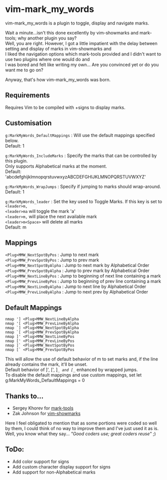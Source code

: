 # vim-mark_my_words
vim-mark_my_words is a plugin to toggle, display and navigate marks.  

Wait a minute...isn't this done excellently by vim-showmarks and mark-tools; why another plugin you say?  
Well, you are right. However, I got a little impatient with the delay between setting and display of marks in vim-showmarks and  
I liked the navigation options which mark-tools provided and I didn't want to use two plugins where one would do and  
I was bored and felt like writing my own... Are you convinced yet or do you want me to go on?  

Anyway, that's how vim-mark_my_words was born.    

## Requirements
Requires Vim to be compiled with +signs to display marks.

## Customisation
`g:MarkMyWords_DefaultMappings` : Will use the default mappings specified below.  
Default: 1

`g:MarkMyWords_IncludeMarks` : Specify the marks that can be controlled by this plugin.  
Only supports Alphabetical marks at the moment.  
Default: 'abcdefghijklmnopqrstuvwxyzABCDEFGHIJKLMNOPQRSTUVWXYZ'  

`g:MarkMyWords_WrapJumps` : Specify if jumping to marks should wrap-around.  
Default: 1

`g:MarkMyWords_leader` : Set the key used to Toggle Marks. If this key is set to `<leader>m,`  
  `<leader>ma` will toggle the mark 'a'  
  `<leader>m,` will place the next available mark  
  `<leader>m<Space>` will delete all marks  
Default: m  

## Mappings
`<Plug>MMW_NextSpotByPos`   : Jump to next mark  
`<Plug>MMW_PrevSpotByPos`   : Jump to prev mark  
`<Plug>MMW_NextSpotByAlpha` : Jump to next mark by Alphabetical Order  
`<Plug>MMW_PrevSpotByAlpha` : Jump to prev mark by Alphabetical Order  
`<Plug>MMW_NextLineByPos`   : Jump to beginning of next line containing a mark  
`<Plug>MMW_PrevLineByPos`   : Jump to beginning of prev line containing a mark  
`<Plug>MMW_NextLineByAlpha` : Jump to next line by Alphabetical Order  
`<Plug>MMW_PrevLineByAlpha` : Jump to next prev by Alphabetical Order  

## Default Mappings
```
nmap '] <Plug>MMW_NextLineByAlpha
nmap '[ <Plug>MMW_PrevLineByAlpha
nmap `] <Plug>MMW_NextSpotByAlpha
nmap `[ <Plug>MMW_PrevSpotByAlpha
nmap ]' <Plug>MMW_NextLineByPos
nmap [' <Plug>MMW_PrevLineByPos
nmap ]` <Plug>MMW_NextSpotByPos
nmap [` <Plug>MMW_PrevSpotByPos
```
This will allow the use of default behavior of m to set marks and, if the line already contains the mark, it'll be unset.  
Default behavior of ]', [', ]_`_ and [_`_ enhanced by wrapped jumps.  
To disable the default mappings and use custom mappings, set
    let g:MarkMyWords_DefaultMappings = 0

## Thanks to...
* Sergey Khorev for [mark-tools](http://www.vim.org/scripts/script.php?script_id=2929)
* Zak Johnson for [vim-showmarks](https://github.com/zakj/vim-showmarks)  

Here I feel obligated to mention that as some portions were coded so well by them, I could think of no way to improve them and I've just used it as is.
Well, you know what they say... _"Good coders use; great coders reuse"_ ;)

## ToDo:
* Add color support for signs
* Add custom character display support for signs
* Add support for non-Alphabetical marks
